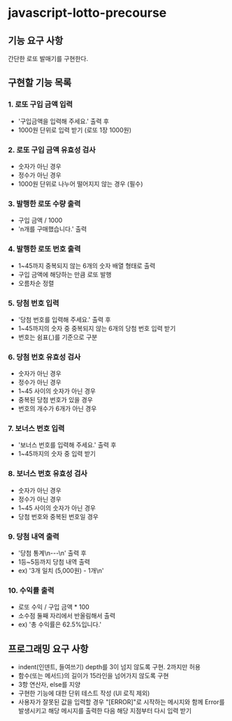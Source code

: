 # javascript-lotto-precourse

## 기능 요구 사항
간단한 로또 발매기를 구현한다.

## 구현할 기능 목록
### 1. 로또 구입 금액 입력
- '구입금액을 입력해 주세요.' 출력 후
- 1000원 단위로 입력 받기 (로또 1장 1000원)

### 2. 로또 구입 금액 유효성 검사
- 숫자가 아닌 경우
- 정수가 아닌 경우
- 1000원 단위로 나누어 떨어지지 않는 경우 (필수)

### 3. 발행한 로또 수량 출력
- 구입 금액 / 1000
- 'n개를 구매했습니다.' 출력

### 4. 발행한 로또 번호 출력
- 1~45까지 중복되지 않는 6개의 숫자 배열 형태로 출력
- 구입 금액에 해당하는 만큼 로또 발행
- 오름차순 정렬

### 5. 당첨 번호 입력
- '당첨 번호를 입력해 주세요.' 출력 후
- 1~45까지의 숫자 중 중복되지 않는 6개의 당첨 번호 입력 받기
- 번호는 쉼표(,)를 기준으로 구분

### 6. 당첨 번호 유효성 검사
- 숫자가 아닌 경우
- 정수가 아닌 경우
- 1~45 사이의 숫자가 아닌 경우
- 중복된 당첨 번호가 있을 경우
- 번호의 개수가 6개가 아닌 경우

### 7. 보너스 번호 입력
- '보너스 번호를 입력해 주세요.' 출력 후
- 1~45까지의 숫자 중 입력 받기

### 8. 보너스 번호 유효성 검사
- 숫자가 아닌 경우
- 정수가 아닌 경우
- 1~45 사이의 숫자가 아닌 경우
- 당첨 번호와 중복된 번호일 경우

### 9. 당첨 내역 출력
- '당첨 통계\n---\n' 출력 후
- 1등~5등까지 당첨 내역 출력
- ex) '3개 일치 (5,000원) - 1개\n'

### 10. 수익률 출력
- 로또 수익 / 구입 금액 * 100
- 소수점 둘째 자리에서 반올림해서 출력
- ex) '총 수익률은 62.5%입니다.'

## 프로그래밍 요구 사항
- indent(인덴트, 들여쓰기) depth를 3이 넘지 않도록 구현. 2까지만 허용
- 함수(또는 메서드)의 길이가 15라인을 넘어가지 않도록 구현
- 3항 연산자, else를 지양
- 구현한 기능에 대한 단위 테스트 작성 (UI 로직 제외)
- 사용자가 잘못된 값을 입력할 경우 "[ERROR]"로 시작하는 메시지와 함께 Error를 발생시키고 해당 메시지를 출력한 다음 해당 지점부터 다시 입력 받기
